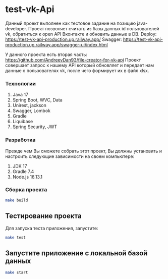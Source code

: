 # test-vk-Api
Данный проект выполнен как тестовое задание на позицию java-developer.
Проект позволяет считать из базы данных id пользователей vk, обратиться к open API Вконтакте и обновить данные в DB.
Deploy: https://test-vk-api-production.up.railway.app/
Swagger: https://test-vk-api-production.up.railway.app/swagger-ui/index.html

У данного проекта есть вторая часть: https://github.com/AndreevDan93/file-creator-for-vk-api
Проект совершает запрос к нашему API который обновляет и передает нам данные о пользователях vk, 
после чего формирует их в файл xlsx.

### Технологии

1. Java 17
2. Spring Boot, WVC, Data
3. Unirest, jackson
4. Swagger, Lombok
5. Gradle
6. Liquibase
7. Spring Security, JWT

### Разработка

Прежде чем Вы сможете собрать этот проект, Вы должны установить и настроить следующие зависимости на своем компьютере:

1. JDK 17
2. Gradle 7.4
3. Node.js 16.13.1

### Сборка проекта

```bash
make build
```

## Тестирование проекта

Для запуска теста приложения, запустите:

```bash
make test
```

## Запустите приложение с локальной базой данных

```bash
make start
